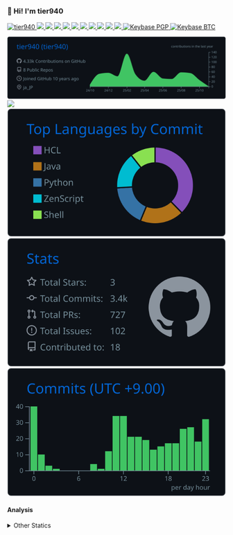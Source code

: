 ### 👋 Hi! I'm tier940

<p align="left"> 
  <a href="https://github.com/tier940/tier940/">
    <img src="https://komarev.com/ghpvc/?username=tier940" alt="tier940" />
  </a>
  <a href="http://twitter.com/tier940">
    <img height="20" src="https://img.shields.io/twitter/follow/tier940?label=Twitter&logo=twitter&style=flat" />
  </a>
  <a href="https://github.com/tier940">
    <img height="20" src="https://img.shields.io/github/followers/tier940?label=follow&logo=github&style=flat" />
  </a>
  <a href="https://www.reddit.com/user/tier940">
    <img height="20" src="https://img.shields.io/reddit/user-karma/combined/tier940?label=Reddit&logo=reddit&style=flat" />
  </a>
  <a href="https://stackoverflow.com/users/17317833/tier940">
    <img height="20" src="https://img.shields.io/stackexchange/stackoverflow/r/17317833?label=StackOverflow&logo=stack-overflow&style=flat" />
  </a>
  <a href="https://zenn.dev/tier940">
    <img height="20" src="https://zenn.badge.nikaera.com/s/tier940/likes" />
  </a>
  <a href="https://zenn.dev/tier940">
    <img height="20" src="https://zenn.badge.nikaera.com/s/tier940/followers" />
  </a>
  <a href="https://zenn.dev/tier940">
    <img height="20" src="https://zenn.badge.nikaera.com/s/tier940/articles" />
  </a>
  <a href="http://qiita.com/tier940">
    <img height="20" src="https://qiita-badge.apiapi.app/s/tier940/posts.svg" />
  </a>
  <a href="http://qiita.com/tier940">
    <img height="20" src="https://qiita-badge.apiapi.app/s/tier940/contributions.svg" />
  </a>
  <a href="https://github.com/tier940/tier940/">
    <img height="20" src="https://github.com/tier940/tier940/actions/workflows/main.yml/badge.svg" />
  </a>
  <a href="https://keybase.io/tier940">
    <img alt="Keybase PGP" src="https://img.shields.io/keybase/pgp/tier940">
  </a>
  <a href="https://keybase.io/tier940">
    <img alt="Keybase BTC" src="https://img.shields.io/keybase/btc/tier940">
  </a>
</p>

[![](https://raw.githubusercontent.com/tier940/tier940/main/profile-summary-card-output/github_dark/0-profile-details.svg)](https://github.com/vn7n24fzkq/github-profile-summary-cards)
[![](https://raw.githubusercontent.com/tier940/tier940/main/profile-summary-card-output/github_dark/1-repos-per-language.svg)](https://github.com/vn7n24fzkq/github-profile-summary-cards) [![](https://raw.githubusercontent.com/tier940/tier940/main/profile-summary-card-output/github_dark/2-most-commit-language.svg)](https://github.com/vn7n24fzkq/github-profile-summary-cards)
[![](https://raw.githubusercontent.com/tier940/tier940/main/profile-summary-card-output/github_dark/3-stats.svg)](https://github.com/vn7n24fzkq/github-profile-summary-cards) [![](https://raw.githubusercontent.com/tier940/tier940/main/profile-summary-card-output/github_dark/4-productive-time.svg)](https://github.com/vn7n24fzkq/github-profile-summary-cards)


#### Analysis
<!-- <img height="150" src="https://github.com/tier940/tier940/blob/master/images/stat.svg" alt="Alternative Text"/> -->

<details>
  <summary>Other Statics</summary>
  <!--START_SECTION:waka-->
![Code Time](http://img.shields.io/badge/Code%20Time-4%2C281%20hrs%2037%20mins-blue)

**🐱 My GitHub Data** 

> 📦 34.1 kB Used in GitHub's Storage 
 > 
> 💼 Opted to Hire
 > 
> 📜 8 Public Repositories 
 > 
> 🔑 5 Private Repositories 
 > 
**I'm an Early 🐤** 

```text
🌞 Morning                202 commits         ██████░░░░░░░░░░░░░░░░░░░   22.10 % 
🌆 Daytime                369 commits         ██████████░░░░░░░░░░░░░░░   40.37 % 
🌃 Evening                255 commits         ███████░░░░░░░░░░░░░░░░░░   27.90 % 
🌙 Night                  88 commits          ██░░░░░░░░░░░░░░░░░░░░░░░   09.63 % 
```
📅 **I'm Most Productive on Friday** 

```text
Monday                   79 commits          ██░░░░░░░░░░░░░░░░░░░░░░░   08.64 % 
Tuesday                  109 commits         ███░░░░░░░░░░░░░░░░░░░░░░   11.93 % 
Wednesday                130 commits         ████░░░░░░░░░░░░░░░░░░░░░   14.22 % 
Thursday                 76 commits          ██░░░░░░░░░░░░░░░░░░░░░░░   08.32 % 
Friday                   232 commits         ██████░░░░░░░░░░░░░░░░░░░   25.38 % 
Saturday                 115 commits         ███░░░░░░░░░░░░░░░░░░░░░░   12.58 % 
Sunday                   173 commits         █████░░░░░░░░░░░░░░░░░░░░   18.93 % 
```


📊 **This Week I Spent My Time On** 

```text
🕑︎ Time Zone: Asia/Tokyo

💬 Programming Languages: 
Other                    28 hrs 18 mins      ███████████████████░░░░░░   77.74 % 
Java                     5 hrs 58 mins       ████░░░░░░░░░░░░░░░░░░░░░   16.42 % 
JSON                     45 mins             █░░░░░░░░░░░░░░░░░░░░░░░░   02.08 % 
Markdown                 34 mins             ░░░░░░░░░░░░░░░░░░░░░░░░░   01.58 % 
Java Properties          9 mins              ░░░░░░░░░░░░░░░░░░░░░░░░░   00.45 % 

🔥 Editors: 
Edge                     28 hrs 16 mins      ███████████████████░░░░░░   77.66 % 
IntelliJ IDEA            6 hrs 51 mins       █████░░░░░░░░░░░░░░░░░░░░   18.85 % 
VS Code                  1 hr 16 mins        █░░░░░░░░░░░░░░░░░░░░░░░░   03.49 % 

💻 Operating System: 
Windows                  34 hrs 10 mins      ███████████████████████░░   93.90 % 
Mac                      2 hrs 13 mins       ██░░░░░░░░░░░░░░░░░░░░░░░   06.10 % 
```

**I Mostly Code in Java** 

```text
Java                     14 repos            ████████████░░░░░░░░░░░░░   50.00 % 
Python                   2 repos             ██░░░░░░░░░░░░░░░░░░░░░░░   07.14 % 
ZenScript                2 repos             ██░░░░░░░░░░░░░░░░░░░░░░░   07.14 % 
Astro                    1 repo              █░░░░░░░░░░░░░░░░░░░░░░░░   03.57 % 
HTML                     1 repo              █░░░░░░░░░░░░░░░░░░░░░░░░   03.57 % 
```



**Timeline**

![Lines of Code chart](https://raw.githubusercontent.com/tier940/tier940/main/assets/bar_graph.png)


 Last Updated on 12/08/2024 00:52:38 UTC
<!--END_SECTION:waka-->
</details>
